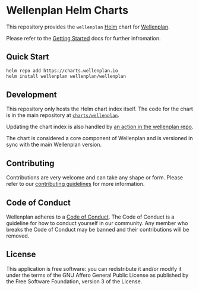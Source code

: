 # Wellenplan Helm Charts

This repository provides the `wellenplan` [Helm](https://helm.sh) chart for [Wellenplan](https://wellenplan.io).

Please refer to the [Getting Started](https://www.wellenplan.io/guide/getting-started.html) docs for further infromation.

## Quick Start

```bash
helm repo add https://charts.wellenplan.io
helm install wellenplan wellenplan/wellenplan
```

## Development

This repository only hosts the Helm chart index itself. The code for the chart is in the main
repository at [`charts/wellenplan`](https://github.com/wellenplan/wellenplan/tree/main/charts/wellenplan).

Updating the chart index is also handled by [an action in the wellenplan repo](https://github.com/wellenplan/wellenplan/blob/main/.github/workflows/release.yaml).

The chart is considered a core component of Wellenplan and is versioned in sync with the main Wellenplan version.

## Contributing

Contributions are very welcome and can take any shape or form. Please
refer to our [contributing guidelines](https://github.com/wellenplan/.github/blob/main/CONTRIBUTING.md)
for more information.

## Code of Conduct

Wellenplan adheres to a [Code of Conduct](https://github.com/wellenplan/.github/blob/main/CODE_OF_CONDUCT.md).
The Code of Conduct is a guideline for how to conduct yourself in our
community. Any member who breaks the Code of Conduct may be banned and
their contributions will be removed.

## License

This application is free software: you can redistribute it and/or modify
it under the terms of the GNU Affero General Public License as published
by the Free Software Foundation, version 3 of the License.
